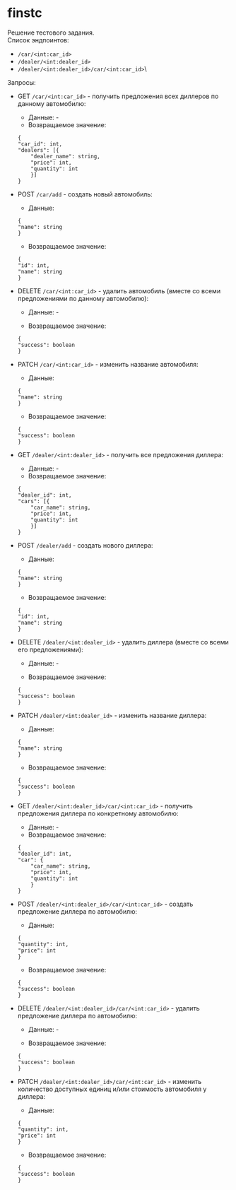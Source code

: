 # finstc

Решение тестового задания. \
Список эндпоинтов:
- `/car/<int:car_id>`
- `/dealer/<int:dealer_id>`
- `/dealer/<int:dealer_id>/car/<int:car_id>`\

Запросы:
- GET `/car/<int:car_id>` - получить предложения всех диллеров по данному автомобилю:
    - Данные: -
    - Возвращаемое значение: 
    ```
  {
    "car_id": int, 
    "dealers": [{
        "dealer_name": string,
        "price": int,
        "quantity": int
        }]
  }
    ```
- POST `/car/add` - создать новый автомобиль:
    - Данные: 
    ```
  {
  "name": string
  }
  ```
    - Возвращаемое значение: 
    ```
  {
    "id": int,
    "name": string
  }
    ```
- DELETE `/car/<int:car_id>` - удалить автомобиль (вместе со всеми предложениями по данному автомобилю):
    - Данные: -

    - Возвращаемое значение: 
    ```
  {
    "success": boolean
  }
    ```
- PATCH `/car/<int:car_id>` - изменить название автомобиля:
    - Данные: 
    ```
  {
  "name": string
  }
  ```
    - Возвращаемое значение: 
    ```
  {
    "success": boolean
  }
    ```

- GET `/dealer/<int:dealer_id>` - получить все предложения диллера:
    - Данные: -
    - Возвращаемое значение: 
    ```
  {
    "dealer_id": int, 
    "cars": [{
        "car_name": string,
        "price": int,
        "quantity": int
        }]
  }
    ```
- POST `/dealer/add` - создать нового диллера:
    - Данные: 
    ```
  {
  "name": string
  }
  ```
    - Возвращаемое значение: 
    ```
  {
    "id": int,
    "name": string
  }
    ```
- DELETE `/dealer/<int:dealer_id>` - удалить диллера (вместе со всеми его предложениями):
    - Данные: -

    - Возвращаемое значение: 
    ```
  {
    "success": boolean
  }
    ```
- PATCH `/dealer/<int:dealer_id>` - изменить название диллера:
    - Данные: 
    ```
  {
  "name": string
  }
  ```
    - Возвращаемое значение: 
    ```
  {
    "success": boolean
  }
    ```

- GET `/dealer/<int:dealer_id>/car/<int:car_id>` - получить предложения диллера по конкретному автомобилю:
    - Данные: -
    - Возвращаемое значение: 
    ```
  {
    "dealer_id": int, 
    "car": {
        "car_name": string,
        "price": int,
        "quantity": int
        }
  }
    ```
- POST `/dealer/<int:dealer_id>/car/<int:car_id>` - создать предложение диллера по автомобилю:
    - Данные: 
    ```
  {
  "quantity": int,
  "price": int
  }
  ```
    - Возвращаемое значение: 
    ```
  {
    "success": boolean
  }
    ```
- DELETE `/dealer/<int:dealer_id>/car/<int:car_id>` - удалить предложение диллера по автомобилю:
    - Данные: -

    - Возвращаемое значение: 
    ```
  {
    "success": boolean
  }
    ```
- PATCH `/dealer/<int:dealer_id>/car/<int:car_id>` - изменить количество доступных единиц и/или стоимость автомобиля у диллера:
    - Данные: 
    ```
  {
  "quantity": int,
  "price": int
  }
  ```
    - Возвращаемое значение: 
    ```
  {
    "success": boolean
  }
    ```